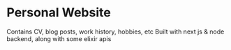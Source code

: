 # Personal Website

Contains CV, blog posts, work history, hobbies, etc
Built with next js & node backend, along with some elixir apis